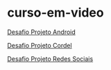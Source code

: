 # curso-em-video
 

<a href="https://kevenshtk.github.io/curso-em-video/html-css/Modulo 2/Desafios/1/index.html">Desafio Projeto Android</a>

<a href="https://kevenshtk.github.io/curso-em-video/html-css/Modulo 2/Desafios/3/index.html">Desafio Projeto Cordel</a>

<a href="https://kevenshtk.github.io/curso-em-video/html-css/Modulo 4/Desafios/index.html">Desafio Projeto Redes Sociais</a>